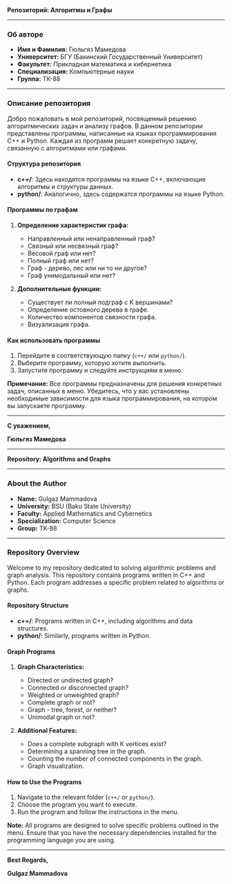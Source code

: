 **Репозиторий: Алгоритмы и Графы**

---

### Об авторе
- **Имя и Фамилия:** Гюльгяз Мамедова
- **Университет:** БГУ (Бакинский Государственный Университет)
- **Факультет:** Прикладная математика и кибернетика
- **Специализация:** Компьютерные науки
- **Группа:** ТК-88

---

### Описание репозитория

Добро пожаловать в мой репозиторий, посвященный решению алгоритмических задач и анализу графов. В данном репозитории представлены программы, написанные на языках программирования C++ и Python. Каждая из программ решает конкретную задачу, связанную с алгоритмами или графами.

#### Структура репозитория

- **c++/**: Здесь находятся программы на языке C++, включающие алгоритмы и структуры данных.
- **python/**: Аналогично, здесь содержатся программы на языке Python.

#### Программы по графам

1. **Определение характеристик графа:**
   - Направленный или ненаправленный граф?
   - Связный или несвязный граф?
   - Весовой граф или нет?
   - Полный граф или нет?
   - Граф - дерево, лес или ни то ни другое?
   - Граф унимодальный или нет?

2. **Дополнительные функции:**
   - Существует ли полный подграф с K вершинами?
   - Определение остовного дерева в графе.
   - Количество компонентов связности графа.
   - Визуализация графа.

#### Как использовать программы

1. Перейдите в соответствующую папку (`c++/` или `python/`).
2. Выберите программу, которую хотите выполнить.
3. Запустите программу и следуйте инструкциям в меню.

**Примечание:** Все программы предназначены для решения конкретных задач, описанных в меню. Убедитесь, что у вас установлены необходимые зависимости для языка программирования, на котором вы запускаете программу.

---

**С уважением,**

**Гюльгяз Мамедова**

---




**Repository: Algorithms and Graphs**

---

### About the Author
- **Name:** Gulgaz Mammadova
- **University:** BSU (Baku State University)
- **Faculty:** Applied Mathematics and Cybernetics
- **Specialization:** Computer Science
- **Group:** TK-88

---

### Repository Overview

Welcome to my repository dedicated to solving algorithmic problems and graph analysis. This repository contains programs written in C++ and Python. Each program addresses a specific problem related to algorithms or graphs.

#### Repository Structure

- **c++/**: Programs written in C++, including algorithms and data structures.
- **python/**: Similarly, programs written in Python.

#### Graph Programs

1. **Graph Characteristics:**
   - Directed or undirected graph?
   - Connected or disconnected graph?
   - Weighted or unweighted graph?
   - Complete graph or not?
   - Graph - tree, forest, or neither?
   - Unimodal graph or not?

2. **Additional Features:**
   - Does a complete subgraph with K vertices exist?
   - Determining a spanning tree in the graph.
   - Counting the number of connected components in the graph.
   - Graph visualization.

#### How to Use the Programs

1. Navigate to the relevant folder (`c++/` or `python/`).
2. Choose the program you want to execute.
3. Run the program and follow the instructions in the menu.

**Note:** All programs are designed to solve specific problems outlined in the menu. Ensure that you have the necessary dependencies installed for the programming language you are using.

---

**Best Regards,**

**Gulgaz Mammadova**
